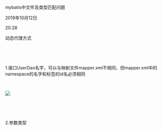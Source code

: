 mybatis中文件及类型匹配问题

2019年10月12日

20:28

动态代理方式

 

 

1.接口UserDao名字，可以与映射文件mapper.xml不相同，但mapper.xml中的namespace的名字和标签的id名必须相同

 

![](074_mybatis中文件及类型匹配问题_000.png)

 

 

2.参数类型

 
